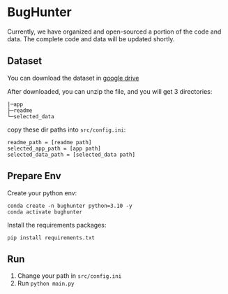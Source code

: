 # BugHunter

Currently, we have organized and open-sourced a portion of the code and data. The complete code and data will be updated shortly.

## Dataset

You can download the dataset in [google drive](https://drive.google.com/file/d/1VGas92RAqguSP_WYRfQllvMHUT7njZyv/view?usp=sharing)

After downloaded, you can unzip the file, and you will get 3 directories: 

```
|─app
├─readme
└─selected_data
```

copy these dir paths into `src/config.ini`:

```
readme_path = [readme path]
selected_app_path = [app path]
selected_data_path = [selected_data path]
```

## Prepare Env

Create your python env:

```
conda create -n bughunter python=3.10 -y
conda activate bughunter
```

Install the requirements packages:

```
pip install requirements.txt
```

## Run

1. Change your path in `src/config.ini`
2. Run `python main.py`

